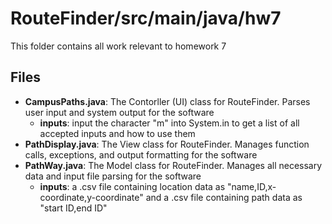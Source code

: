 # RouteFinder/src/main/java/hw7

This folder contains all work relevant to homework 7

## Files
- **CampusPaths.java**: The Contorller (UI) class for RouteFinder. Parses user input and system output for the software
  - **inputs**: input the character "m" into System.in to get a list of all accepted inputs and how to use them
- **PathDisplay.java**: The View class for RouteFinder. Manages function calls, exceptions, and output formatting for the software
- **PathWay.java**: The Model class for RouteFinder. Manages all necessary data and input file parsing for the software
  - **inputs**: a .csv file containing location data as "name,ID,x-coordinate,y-coordinate" and a .csv file containing path data as "start ID,end ID"
